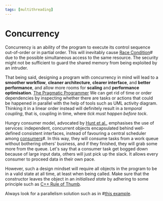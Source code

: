 ```yaml
---
tags: [multithreading]
---
```


# Concurrency

Concurrency is an ability of the program to execute its control sequence
out-of-order or in partial order. This will inevitably cause
[Race Condition](202112061109.md)# due to the possible simultaneous access to
the same resource. The security might not be sufficient to guard the shared
memory from being exploited by an intruder.

That being said, designing a program with concurrency in mind will lead to a
**smoother workflow**, **cleaner architecture**, **clearer interface**, and
**better performance**, and allow more rooms for **scaling** and **performance
optimisation**. [The Pragmatic Programmer](lit/@Hunt1999.md) We can get rid of
time or order dependencies by inspecting whether there are tasks or actions that
could be happened in parallel with the help of tools such as UML activity
diagram. Thinking it in a linear order instead will definitely result in a
*temporal coupling*, that is, coupling in time, where *tick must happen before
tock*.

Hungry consumer model, advocated by [Hunt et al.](lit/@Hunt1999.md), emphasises
the use of services: independent, concurrent objects encapsulated behind
well-defined consistent interfaces, instead of favouring a central scheduler
among [consumers](202201301240.md)#. In this way, they will consume tasks from a
work queue without bothering others' business, and if they finished, they will
grab some more from the queue. Let's say that a consumer task get bogged down
because of large input data, others will just pick up the slack. It allows every
consumer to proceed data in their own pace.

However, such a design mindset will require all objects in the program to be in
a valid state at all time, at least when being called. Make sure that the
constructor leaves the object in an *initialised state* by adhering to some
principle such as [C++ Rule of Thumb](202202012316.md).

Always look for a parallelism solution such as in #[this example](202202011649.md).
